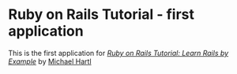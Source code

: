 # Ruby on Rails Tutorial - first application

This is the first application for [*Ruby on Rails Tutorial: Learn Rails by Example*](http://railstutorial.org/) by [Michael Hartl](http://michaelhartl.com/)